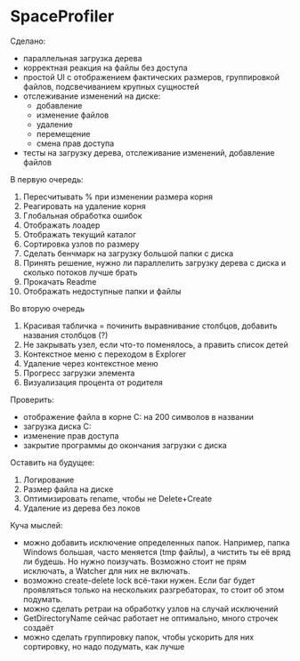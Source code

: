 # SpaceProfiler
Сделано:
- параллельная загрузка дерева 
- корректная реакция на файлы без доступа
- простой UI с отображением фактических размеров, группировкой файлов, подсвечиванием крупных сущностей
- отслеживание изменений на диске:
  - добавление
  - изменение файлов
  - удаление
  - перемещение
  - смена прав доступа
- тесты на загрузку дерева, отслеживание изменений, добавление файлов

В первую очередь:
1. Пересчитывать % при изменении размера корня
2. Реагировать на удаление корня
3. Глобальная обработка ошибок
4. Отображать лоадер
5. Отображать текущий каталог
6. Сортировка узлов по размеру
7. Сделать бенчмарк на загрузку большой папки с диска
8. Принять решение, нужно ли параллелить загрузку дерева с диска и сколько потоков лучше брать
9. Прокачать Readme
10. Отображать недоступные папки и файлы

Во вторую очередь
1. Красивая табличка = починить выравнивание столбцов, добавить названия столбцов (?)
2. Не закрывать узел, если что-то поменялось, а править список детей
3. Контекстное меню с переходом в Explorer
4. Удаление через контекстное меню
5. Прогресс загрузки элемента 
6. Визуализация процента от родителя

Проверить:
- отображение файла в корне C: на 200 символов в названии
- загрузка диска С:
- изменение прав доступа
- закрытие программы до окончания загрузки с диска

Оставить на будущее:
1. Логирование
2. Размер файла на диске
3. Оптимизировать rename, чтобы не Delete+Create
4. Удаление из дерева без локов

Куча мыслей:
- можно добавить исключение определенных папок. Например, папка Windows большая, часто меняется (tmp файлы), а чистить ты её вряд ли будешь. Но нужно поизучать. Возможно стоит не прям исключать, а Watcher для них не включать.
- возможно create-delete lock всё-таки нужен. Если баг будет проявляться только на нескольких разгребаторах, то стоит об этом подумать.
- можно сделать ретраи на обработку узлов на случай исключений
- GetDirectoryName сейчас работает не оптимально, много строчек создаёт
- можно сделать группировку папок, чтобы ускорить для них сортировку, но надо подумать, как лучше